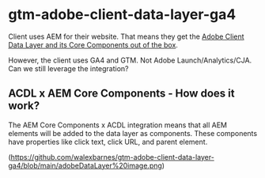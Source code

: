 # gtm-adobe-client-data-layer-ga4

Client uses AEM for their website. That means they get the [Adobe Client Data Layer and its Core Components out of the box](https://experienceleague.adobe.com/docs/experience-manager-core-components/using/developing/data-layer/overview.html?lang=en#installation-activation). 

However, the client uses GA4 and GTM. Not Adobe Launch/Analytics/CJA. Can we still leverage the integration? 

## ACDL x AEM Core Components - How does it work?
The AEM Core Components x ACDL integration means that all AEM elements will be added to the data layer as components. These components have properties like click text, click URL, and parent element. 

(https://github.com/walexbarnes/gtm-adobe-client-data-layer-ga4/blob/main/adobeDataLayer%20image.png)


